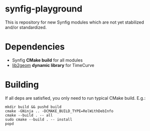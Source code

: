 synfig-playground
=================

This is repository for new Synfig modules which are not yet stabilized and/or
standardized.

Dependencies
============

* Synfig **CMake build** for all modules
* [lib2geom](https://github.com/caryoscelus/lib2geom) **dynamic library** for TimeCurve

Building
========

If all deps are satisfied, you only need to run typical CMake build. E.g.:

```
mkdir build && pushd build
cmake -GNinja .. -DCMAKE_BUILD_TYPE=RelWithDebInfo
cmake --build . -- all
sudo cmake --build . -- install
popd
```
